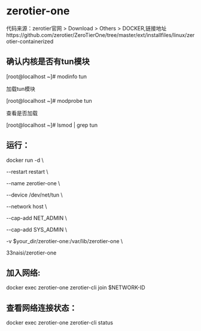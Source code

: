 # zerotier-one

代码来源：zerotier官网 > Download > Others > DOCKER,链接地址https://github.com/zerotier/ZeroTierOne/tree/master/ext/installfiles/linux/zerotier-containerized

## 确认内核是否有tun模块

[root@localhost ~]# modinfo tun

加载tun模块

[root@localhost ~]# modprobe tun

查看是否加载

[root@localhost ~]# lsmod | grep tun

## 运行：

docker run -d \

--restart restart \

--name zerotier-one \

--device /dev/net/tun \

--network host \

--cap-add NET_ADMIN \

--cap-add SYS_ADMIN \

-v $your_dir/zerotier-one:/var/lib/zerotier-one \

33naisi/zerotier-one

## 加入网络:

docker exec zerotier-one zerotier-cli join $NETWORK-ID

## 查看网络连接状态：

docker exec zerotier-one zerotier-cli status
